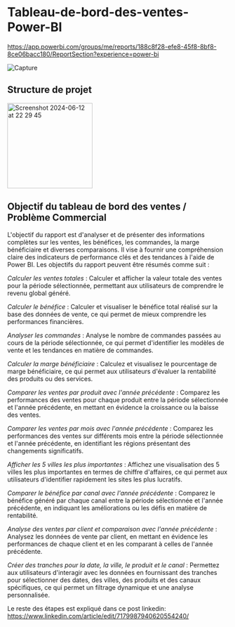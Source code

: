 # Tableau-de-bord-des-ventes-Power-BI

https://app.powerbi.com/groups/me/reports/188c8f28-efe8-45f8-8bf8-8ce06bacc180/ReportSection?experience=power-bi

![Capture](https://github.com/bahramkhanlarov/Tableau-de-bord-des-ventes-Power-BI/assets/94859755/e022f97f-6607-45bd-a6e2-2eed1e02a528)

## Structure de projet


<img width="194" alt="Screenshot 2024-06-12 at 22 29 45" src="https://github.com/bahramkhanlarov/Tableau-de-bord-des-ventes-Power-BI/assets/94859755/8b6c3203-0186-43f2-9c74-13dd5e3f5a91">



## Objectif du tableau de bord des ventes / Problème Commercial

L'objectif du rapport est d'analyser et de présenter des informations complètes sur les ventes, les bénéfices, les commandes, la marge bénéficiaire et diverses comparaisons. Il vise à fournir une compréhension claire des indicateurs de performance clés et des tendances à l'aide de Power BI. Les objectifs du rapport peuvent être résumés comme suit :

*Calculer les ventes totales* : Calculer et afficher la valeur totale des ventes pour la période sélectionnée, permettant aux utilisateurs de comprendre le revenu global généré.

*Calculer le bénéfice* : Calculer et visualiser le bénéfice total réalisé sur la base des données de vente, ce qui permet de mieux comprendre les performances financières.

*Analyser les commandes* : Analyse le nombre de commandes passées au cours de la période sélectionnée, ce qui permet d'identifier les modèles de vente et les tendances en matière de commandes.

*Calculer la marge bénéficiaire* : Calculez et visualisez le pourcentage de marge bénéficiaire, ce qui permet aux utilisateurs d'évaluer la rentabilité des produits ou des services.

*Comparer les ventes par produit avec l'année précédente* : Comparez les performances des ventes pour chaque produit entre la période sélectionnée et l'année précédente, en mettant en évidence la croissance ou la baisse des ventes.

*Comparer les ventes par mois avec l'année précédente* : Comparez les performances des ventes sur différents mois entre la période sélectionnée et l'année précédente, en identifiant les régions présentant des changements significatifs.

*Afficher les 5 villes les plus importantes* : Affichez une visualisation des 5 villes les plus importantes en termes de chiffre d'affaires, ce qui permet aux utilisateurs d'identifier rapidement les sites les plus lucratifs.

*Comparer le bénéfice par canal avec l'année précédente* : Comparez le bénéfice généré par chaque canal entre la période sélectionnée et l'année précédente, en indiquant les améliorations ou les défis en matière de rentabilité.

*Analyse des ventes par client et comparaison avec l'année précédente* : Analysez les données de vente par client, en mettant en évidence les performances de chaque client et en les comparant à celles de l'année précédente.

*Créer des tranches pour la date, la ville, le produit et le canal* : Permettez aux utilisateurs d'interagir avec les données en fournissant des tranches pour sélectionner des dates, des villes, des produits et des canaux spécifiques, ce qui permet un filtrage dynamique et une analyse personnalisée.

Le reste des étapes est expliqué dans ce post linkedin: https://www.linkedin.com/article/edit/7179987940620554240/ 
